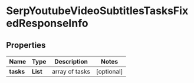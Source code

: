 # SerpYoutubeVideoSubtitlesTasksFixedResponseInfo


## Properties

| Name | Type | Description | Notes |
|------------ | ------------- | ------------- | -------------|
**tasks** | **List<SerpYoutubeVideoSubtitlesTasksFixedTaskInfo>** | array of tasks |[optional]|